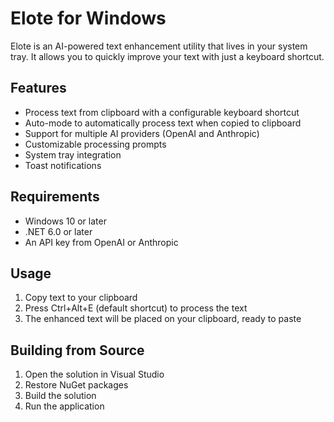 # Elote for Windows

Elote is an AI-powered text enhancement utility that lives in your system tray. It allows you to quickly improve your text with just a keyboard shortcut.

## Features

- Process text from clipboard with a configurable keyboard shortcut
- Auto-mode to automatically process text when copied to clipboard
- Support for multiple AI providers (OpenAI and Anthropic)
- Customizable processing prompts 
- System tray integration
- Toast notifications

## Requirements

- Windows 10 or later
- .NET 6.0 or later
- An API key from OpenAI or Anthropic

## Usage

1. Copy text to your clipboard
2. Press Ctrl+Alt+E (default shortcut) to process the text
3. The enhanced text will be placed on your clipboard, ready to paste

## Building from Source

1. Open the solution in Visual Studio
2. Restore NuGet packages
3. Build the solution
4. Run the application
